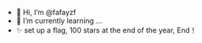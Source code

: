 - 👋 Hi, I’m @fafayzf
- 🌱 I’m currently learning ...
- ✨ set up a flag, 100 stars at the end of the year, End！

